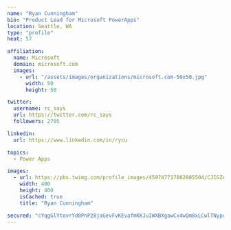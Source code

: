 ```yaml
---
name: "Ryan Cunningham"
bio: "Product Lead for Microsoft PowerApps"
location: Seattle, WA
type: "profile"
heat: 57

affiliation:
  name: Microsoft
  domain: microsoft.com
  images:
    - url: "/assets/images/organizations/microsoft.com-50x50.jpg"
      width: 50
      height: 50

twitter:
  username: rc_says
  url: https://twitter.com/rc_says
  followers: 2705

linkedin:
  url: https://www.linkedin.com/in/rycu

topics:
  - Power Apps

images:
  - url: https://pbs.twimg.com/profile_images/459747717862805504/CJIGZejd_400x400.png
    width: 400
    height: 400
    isCached: true
    title: "Ryan Cunningham"

secured: "cYqgGlYtovrYd0PnP28jaGevFvKEvafmKKJuIWXBXgawCx4wQm8xLCwlTNypoDZFWv/Sych+c4kBOmNU3RgrIxM/ulAQmM7v4HNxTauIcKdK4O9qHchGNwv5/xJOtQpDRGq2JDvqk4DK9yhliRH12vktEqBvGlDuOXYK1japfZtWsKZ9zg3PF802Rks+H1GUiykVzccygAvTFu/kXPb4MXFhR+rPcfrqRWRgEX5doPjxirTTeOP8zZPkqLe/bYt10XqB/cPpoKXGi5tdGO712aSvSrr8tLo6AwOdWBbtRTBRRx4EsX0qm6M3hpVmeJbZCq3KdBpOUM9Pr3Ol3EyTf2+qSsQsofnrO66+RGXezNd0gdYCI6zmZqrA2888Na2Erb9uYmcCyfheGQhhex9pp43NLrsnS8B5zCvIwrmnCog=;vO5OsJ8nI1Z/4MtPZZ39/g=="
---
```


